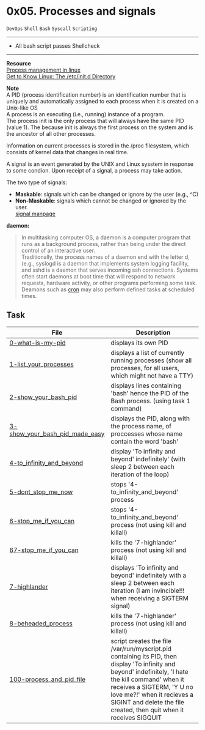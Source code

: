 # 0x05. Processes and signals
``DevOps`` ``Shell`` ``Bash`` ``Syscall`` ``Scripting``

---
* All bash script passes Shellcheck
---

**Resource**  
[Process management in linux](https://www.digitalocean.com/community/tutorials/process-management-in-linux)  
[Get to Know Linux: The /etc/init.d Directory](https://www.ghacks.net/2009/04/04/get-to-know-linux-the-etcinitd-directory/)  

**Note**  
A PID (process identification number) is an identification number that is uniquely and automatically assigned to each process when it is created on a Unix-like OS  
A process is an executing (i.e., running) instance of a program.  
The process init is the only process that will always have the same PID (value 1). The because init is always the first process on the system and is the ancestor of all other processes.

Information on current processes is stored in the /proc filesystem, which consists of kernel data that changes in real time.

A signal is an event generated by the UNIX and Linux sysstem in response to some condion. Upon receipt of a signal, a process may take action.

The two type of signals:  
* **Maskable**: signals which can be changed or ignore by the user (e.g., ^C)
* **Non-Maskable**: signals which cannot be changed or ignored by the user.  
[signal manpage](https://man7.org/linux/man-pages/man7/signal.7.html)


**daemon:**
> In multitasking computer OS, a daemon is a computer program that runs as a background process, rather than being under the direct control of an interactive user.  
> Traditionally, the process names of a daemon end with the letter d, (e.g., syslogd is a daemon that implements system logging facility, and sshd is a daemon that serves incoming ssh connections.
> Systems often start daemons at boot time that will respond to network requests, hardware activity, or other programs performing some task.
> Deamons such as [cron](https://en.wikipedia.org/wiki/Cron) may also perform defined tasks at scheduled times.

## Task
| File | Description |
|------|-------------|
[0-what-is-my-pid](./0-what-is-my-pid) | displays its own PID
[1-list_your_processes](./1-list_your_processes) | displays a list of currently running processes (show all processes, for all users, which might not have a TTY)
[2-show_your_bash_pid](./2-show_your_bash_pid) | displays lines containing 'bash' hence the PID of the Bash process. (using task 1 command)
[3-show_your_bash_pid_made_easy](./3-show_your_bash_pid_made_easy) | displays the PID, along with the process name, of proccesses whose name contain the word 'bash'
[4-to_infinity_and_beyond](./4-to_infinity_and_beyond) | display 'To infinity and beyond' indefinitely' (with sleep 2 between each iteration of the loop)
[5-dont_stop_me_now](./5-dont_stop_me_now) | stops '4-to_infinity_and_beyond' process
[6-stop_me_if_you_can](./6-stop_me_if_you_can) | stops '4-to_infinity_and_beyond' process (not using kill and killall)
[67-stop_me_if_you_can](./67-stop_me_if_you_can) | kills the '7-highlander' process (not using kill and killall)
[7-highlander](./7-highlander) | displays 'To infinity and beyond' indefinitely with a sleep 2 between each iteration (I am invincible!!! when receiving a SIGTERM signal)
[8-beheaded_process](./8-beheaded_process) | kills the '7-highlander' process (not using kill and killall)
[100-process_and_pid_file](./100-process_and_pid_file) | script creates the file /var/run/myscript.pid containing its PID, then display 'To infinity and beyond' indefinitely, 'I hate the kill command' when it receives a SIGTERM, 'Y U no love me?!' when it recieves a SIGINT and delete the file created, then quit when it receives SIGQUIT|SIGTERM
